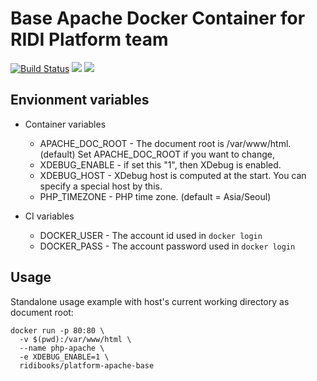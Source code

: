 Base Apache Docker Container for RIDI Platform team
========================================================

[![Build Status](https://travis-ci.org/ridibooks-docker/platform-apache-base.svg?branch=master)](https://travis-ci.org/ridibooks-docker/platform-apache-base)
[![](https://images.microbadger.com/badges/version/ridibooks/platform-apache-base.svg)](http://microbadger.com/images/ridibooks/platform-apache-base "Get your own version badge on microbadger.com")
[![](https://images.microbadger.com/badges/image/ridibooks/platform-apache-base.svg)](http://microbadger.com/images/ridibooks/platform-apache-base "Get your own version badge on microbadger.com")

Envionment variables
--------
- Container variables
  - APACHE_DOC_ROOT - The document root is /var/www/html. (default) Set APACHE_DOC_ROOT if you want to change,
  - XDEBUG_ENABLE - if set this "1", then XDebug is enabled.
  - XDEBUG_HOST - XDebug host is computed at the start. You can specify a special host by this.
  - PHP_TIMEZONE - PHP time zone. (default = Asia/Seoul)

- CI variables
  - DOCKER_USER - The account id used in `docker login`
  - DOCKER_PASS - The account password used in `docker login`

Usage
-----

Standalone usage example with host's current working directory as document root:
```
docker run -p 80:80 \
  -v $(pwd):/var/www/html \
  --name php-apache \
  -e XDEBUG_ENABLE=1 \
  ridibooks/platform-apache-base
```
